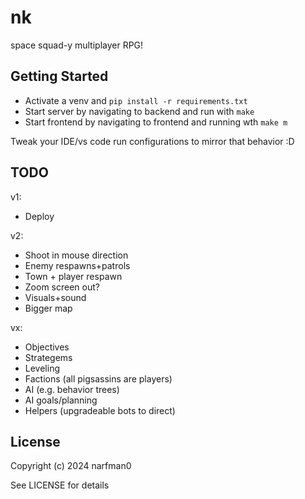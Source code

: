 # nk

space squad-y multiplayer RPG!

## Getting Started

* Activate a venv and `pip install -r requirements.txt`
* Start server by navigating to backend and run with `make`
* Start frontend by navigating to frontend and running wth `make m`

Tweak your IDE/vs code run configurations to mirror that behavior :D

## TODO

v1:

* Deploy

v2:
* Shoot in mouse direction
* Enemy respawns+patrols
* Town + player respawn
* Zoom screen out?
* Visuals+sound
* Bigger map

vx:
* Objectives
* Strategems
* Leveling
* Factions (all pigsassins are players)
* AI (e.g. behavior trees)
* AI goals/planning
* Helpers (upgradeable bots to direct)

## License

Copyright (c) 2024 narfman0

See LICENSE for details

